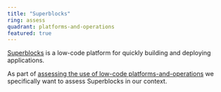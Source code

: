 ```yaml
---
title: "Superblocks"
ring: assess
quadrant: platforms-and-operations
featured: true
---
```


[Superblocks](https://www.superblocks.com/) is a low-code platform for quickly building and deploying applications.

As part of [assessing the use of low-code platforms-and-operations](/platforms-and-operations/low-code-no-code-development) we specifically want to assess Superblocks in our context.
